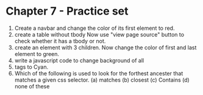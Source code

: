 # Chapter 7 - Practice set 

1. Create a navbar and change the color of its first element to red.
2. create a table without tbody Now use "view page source" button to check whether it has a tbody or not.
3. create an element with 3 children. Now change the color of first and last element to green.
4. write a javascript code to change background of all <li> tags to Cyan.
5. Which of the following is used to look for the forthest ancester that matches a given css selector.
   (a) matches (b) closest (c) Contains (d) none of these
   
